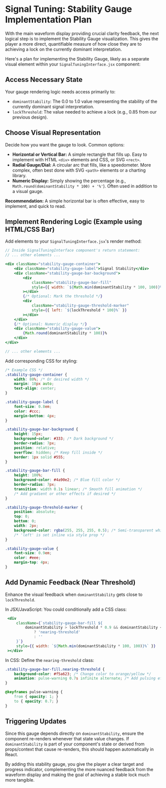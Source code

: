 # Signal Tuning: Stability Gauge Implementation Plan

With the main waveform display providing crucial clarity feedback, the next logical step is to implement the Stability Gauge visualization. This gives the player a more direct, quantifiable measure of how close they are to achieving a lock on the currently dominant interpretation.

Here's a plan for implementing the Stability Gauge, likely as a separate visual element within your `SignalTuningInterface.jsx` component:

## Access Necessary State

Your gauge rendering logic needs access primarily to:

- `dominantStability`: The 0.0 to 1.0 value representing the stability of the currently dominant signal interpretation.
- `lockThreshold`: The value needed to achieve a lock (e.g., 0.85 from our previous design).

## Choose Visual Representation

Decide how you want the gauge to look. Common options:

- **Horizontal or Vertical Bar:** A simple rectangle that fills up. Easy to implement with HTML `<div>` elements and CSS, or SVG `<rect>`.
- **Radial Gauge/Dial:** A circular arc that fills, like a speedometer. More complex, often best done with SVG `<path>` elements or a charting library.
- **Numeric Display:** Simply showing the percentage (e.g., `Math.round(dominantStability * 100) + '%'`). Often used in addition to a visual gauge.

**Recommendation:** A simple horizontal bar is often effective, easy to implement, and quick to read.

## Implement Rendering Logic (Example using HTML/CSS Bar)

Add elements to your `SignalTuningInterface.jsx`'s render method:

```jsx
// Inside SignalTuningInterface component's return statement:
// ... other elements ...

<div className="stability-gauge-container">
    <div className="stability-gauge-label">Signal Stability</div>
    <div className="stability-gauge-bar-background">
        <div
            className="stability-gauge-bar-fill"
            style={{ width: `${Math.min(dominantStability * 100, 100)}%` }} // Fill based on stability
        ></div>
        {/* Optional: Mark the threshold */}
        <div
            className="stability-gauge-threshold-marker"
            style={{ left: `${lockThreshold * 100}%` }}
        ></div>
    </div>
    {/* Optional: Numeric display */}
    <div className="stability-gauge-value">
        {Math.round(dominantStability * 100)}%
    </div>
</div>

// ... other elements ...
```

Add corresponding CSS for styling:

```css
/* Example CSS */
.stability-gauge-container {
    width: 80%; /* Or desired width */
    margin: 10px auto;
    text-align: center;
}

.stability-gauge-label {
    font-size: 0.8em;
    color: #ccc;
    margin-bottom: 4px;
}

.stability-gauge-bar-background {
    height: 15px;
    background-color: #333; /* Dark background */
    border-radius: 7px;
    position: relative;
    overflow: hidden; /* Keep fill inside */
    border: 1px solid #555;
}

.stability-gauge-bar-fill {
    height: 100%;
    background-color: #4a90e2; /* Blue fill color */
    border-radius: 7px;
    transition: width 0.1s linear; /* Smooth fill animation */
    /* Add gradient or other effects if desired */
}

.stability-gauge-threshold-marker {
    position: absolute;
    top: 0;
    bottom: 0;
    width: 2px;
    background-color: rgba(255, 255, 255, 0.5); /* Semi-transparent white line */
    /* 'left' is set inline via style prop */
}

.stability-gauge-value {
    font-size: 0.9em;
    color: #eee;
    margin-top: 4px;
}
```

## Add Dynamic Feedback (Near Threshold)

Enhance the visual feedback when `dominantStability` gets close to `lockThreshold`.

In JSX/JavaScript: You could conditionally add a CSS class:

```jsx
 <div
     className={`stability-gauge-bar-fill ${
         dominantStability > lockThreshold * 0.9 && dominantStability < lockThreshold
             ? 'nearing-threshold'
             : ''
     }`}
     style={{ width: `${Math.min(dominantStability * 100, 100)}%` }}
 ></div>
```

In CSS: Define the `nearing-threshold` class:

```css
.stability-gauge-bar-fill.nearing-threshold {
    background-color: #f5a623; /* Change color to orange/yellow */
    animation: pulse-warning 0.7s infinite alternate; /* Add pulsing effect */
}

@keyframes pulse-warning {
    from { opacity: 1; }
    to { opacity: 0.7; }
}
```

## Triggering Updates

Since this gauge depends directly on `dominantStability`, ensure the component re-renders whenever that state value changes. If `dominantStability` is part of your component's state or derived from props/context that cause re-renders, this should happen automatically in React.

By adding this stability gauge, you give the player a clear target and progress indicator, complementing the more nuanced feedback from the waveform display and making the goal of achieving a stable lock much more tangible.